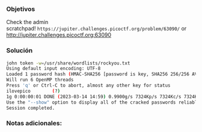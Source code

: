 ### Objetivos 
Check the admin scratchpad! `https://jupiter.challenges.picoctf.org/problem/63090/` or http://jupiter.challenges.picoctf.org:63090

### Solución 

``` bash
john token -w=/usr/share/wordlists/rockyou.txt 
Using default input encoding: UTF-8
Loaded 1 password hash (HMAC-SHA256 [password is key, SHA256 256/256 AVX2 8x])
Will run 6 OpenMP threads
Press 'q' or Ctrl-C to abort, almost any other key for status
ilovepico        (?)     
1g 0:00:00:01 DONE (2023-03-14 14:59) 0.9900g/s 7324Kp/s 7324Kc/s 7324KC/s iloveyokaos..ilovemymother@
Use the "--show" option to display all of the cracked passwords reliably
Session completed.
```

### Notas adicionales:
